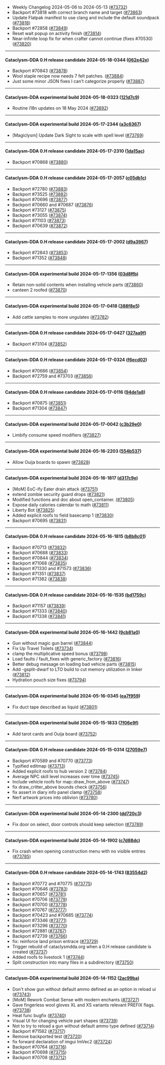 * Weekly Changelog 2024-05-06 to 2024-05-13 ([#73732](https://github.com/CleverRaven/Cataclysm-DDA/pull/73732))
* Backport #73818 with correct branch name and target ([#73863](https://github.com/CleverRaven/Cataclysm-DDA/pull/73863))
* Update Flatpak manifest to use clang and include the default soundpack ([#73818](https://github.com/CleverRaven/Cataclysm-DDA/pull/73818))
* Backport #72858 ([#73849](https://github.com/CleverRaven/Cataclysm-DDA/pull/73849))
* Reset wait popup on activity finish ([#73814](https://github.com/CleverRaven/Cataclysm-DDA/pull/73814))
* Near-infinite loop fix for when crafter cannot continue (fixes #70530) ([#73820](https://github.com/CleverRaven/Cataclysm-DDA/pull/73820))

---

#### Cataclysm-DDA 0.H release candidate 2024-05-18-0344 ([062e42e](https://github.com/CleverRaven/Cataclysm-DDA/releases/tag/cdda-0.H-2024-05-18-0344))

* Backport #70843 ([#73878](https://github.com/CleverRaven/Cataclysm-DDA/pull/73878))
* Wool staple recipe now needs 7 felt patches. ([#73884](https://github.com/CleverRaven/Cataclysm-DDA/pull/73884))
* Just some minor JSON fixes I can't categorize properly ([#73887](https://github.com/CleverRaven/Cataclysm-DDA/pull/73887))

---

#### Cataclysm-DDA experimental build 2024-05-18-0323 ([121d7c9](https://github.com/CleverRaven/Cataclysm-DDA/releases/tag/cdda-experimental-2024-05-18-0323))

* Routine i18n updates on 18 May 2024 ([#73892](https://github.com/CleverRaven/Cataclysm-DDA/pull/73892))

---

#### Cataclysm-DDA experimental build 2024-05-17-2344 ([a3c6367](https://github.com/CleverRaven/Cataclysm-DDA/releases/tag/cdda-experimental-2024-05-17-2344))

* [Magiclysm] Update Dark Sight to scale with spell level ([#73769](https://github.com/CleverRaven/Cataclysm-DDA/pull/73769))

---

#### Cataclysm-DDA 0.H release candidate 2024-05-17-2310 ([1da15ac](https://github.com/CleverRaven/Cataclysm-DDA/releases/tag/cdda-0.H-2024-05-17-2310))

* Backport #70868 ([#73880](https://github.com/CleverRaven/Cataclysm-DDA/pull/73880))

---

#### Cataclysm-DDA 0.H release candidate 2024-05-17-2057 ([c05db1c](https://github.com/CleverRaven/Cataclysm-DDA/releases/tag/cdda-0.H-2024-05-17-2057))

* Backport #72780 ([#73883](https://github.com/CleverRaven/Cataclysm-DDA/pull/73883))
* Backport #73525 ([#73882](https://github.com/CleverRaven/Cataclysm-DDA/pull/73882))
* Backport #70696 ([#73877](https://github.com/CleverRaven/Cataclysm-DDA/pull/73877))
* Backport #70660 and #70687 ([#73876](https://github.com/CleverRaven/Cataclysm-DDA/pull/73876))
* Backport #73127 ([#73875](https://github.com/CleverRaven/Cataclysm-DDA/pull/73875))
* Backport #73055 ([#73874](https://github.com/CleverRaven/Cataclysm-DDA/pull/73874))
* Backport #71103 ([#73873](https://github.com/CleverRaven/Cataclysm-DDA/pull/73873))
* Backport #70639 ([#73872](https://github.com/CleverRaven/Cataclysm-DDA/pull/73872))

---

#### Cataclysm-DDA 0.H release candidate 2024-05-17-2002 ([d9a3967](https://github.com/CleverRaven/Cataclysm-DDA/releases/tag/cdda-0.H-2024-05-17-2002))

* Backport #72843 ([#73853](https://github.com/CleverRaven/Cataclysm-DDA/pull/73853))
* Backport #71352 ([#73848](https://github.com/CleverRaven/Cataclysm-DDA/pull/73848))

---

#### Cataclysm-DDA experimental build 2024-05-17-1356 ([03d8ffb](https://github.com/CleverRaven/Cataclysm-DDA/releases/tag/cdda-experimental-2024-05-17-1356))

* Retain non-solid contents when installing vehicle parts ([#73860](https://github.com/CleverRaven/Cataclysm-DDA/pull/73860))
* canteen 2 roofed ([#73870](https://github.com/CleverRaven/Cataclysm-DDA/pull/73870))

---

#### Cataclysm-DDA experimental build 2024-05-17-0418 ([388f8e5](https://github.com/CleverRaven/Cataclysm-DDA/releases/tag/cdda-experimental-2024-05-17-0418))

* Add cattle samples to more ungulates ([#73782](https://github.com/CleverRaven/Cataclysm-DDA/pull/73782))

---

#### Cataclysm-DDA 0.H release candidate 2024-05-17-0427 ([327aa9f](https://github.com/CleverRaven/Cataclysm-DDA/releases/tag/cdda-0.H-2024-05-17-0427))

* Backport #73104 ([#73852](https://github.com/CleverRaven/Cataclysm-DDA/pull/73852))

---

#### Cataclysm-DDA 0.H release candidate 2024-05-17-0324 ([f6ecd02](https://github.com/CleverRaven/Cataclysm-DDA/releases/tag/cdda-0.H-2024-05-17-0324))

* Backport #70686 ([#73854](https://github.com/CleverRaven/Cataclysm-DDA/pull/73854))
* Backport #72759 and #73703 ([#73856](https://github.com/CleverRaven/Cataclysm-DDA/pull/73856))

---

#### Cataclysm-DDA 0.H release candidate 2024-05-17-0116 ([94de1a8](https://github.com/CleverRaven/Cataclysm-DDA/releases/tag/cdda-0.H-2024-05-17-0116))

* Backport #70875 ([#73851](https://github.com/CleverRaven/Cataclysm-DDA/pull/73851))
* Backport #71304 ([#73847](https://github.com/CleverRaven/Cataclysm-DDA/pull/73847))

---

#### Cataclysm-DDA experimental build 2024-05-17-0042 ([c3b29e0](https://github.com/CleverRaven/Cataclysm-DDA/releases/tag/cdda-experimental-2024-05-17-0042))

* Limbify consume speed modifiers ([#73827](https://github.com/CleverRaven/Cataclysm-DDA/pull/73827))

---

#### Cataclysm-DDA experimental build 2024-05-16-2203 ([554b537](https://github.com/CleverRaven/Cataclysm-DDA/releases/tag/cdda-experimental-2024-05-16-2203))

* Allow Ouija boards to spawn ([#73828](https://github.com/CleverRaven/Cataclysm-DDA/pull/73828))

---

#### Cataclysm-DDA experimental build 2024-05-16-1817 ([d317c9e](https://github.com/CleverRaven/Cataclysm-DDA/releases/tag/cdda-experimental-2024-05-16-1817))

* [MoM] EoC-ify Eater drain attack ([#73751](https://github.com/CleverRaven/Cataclysm-DDA/pull/73751))
* extend zombie security guard drops ([#73821](https://github.com/CleverRaven/Cataclysm-DDA/pull/73821))
* Modified functions and doc about open_container. ([#73805](https://github.com/CleverRaven/Cataclysm-DDA/pull/73805))
* Expose daily calories calendar to math ([#73811](https://github.com/CleverRaven/Cataclysm-DDA/pull/73811))
* Liberty Bot ([#73825](https://github.com/CleverRaven/Cataclysm-DDA/pull/73825))
* Added explicit roofs to field basecamp 1 ([#73830](https://github.com/CleverRaven/Cataclysm-DDA/pull/73830))
* Backport #70695 ([#73831](https://github.com/CleverRaven/Cataclysm-DDA/pull/73831))

---

#### Cataclysm-DDA 0.H release candidate 2024-05-16-1815 ([b8b8c01](https://github.com/CleverRaven/Cataclysm-DDA/releases/tag/cdda-0.H-2024-05-16-1815))

* Backport #70713 ([#73832](https://github.com/CleverRaven/Cataclysm-DDA/pull/73832))
* Backport #70688 ([#73833](https://github.com/CleverRaven/Cataclysm-DDA/pull/73833))
* Backport #70844 ([#73834](https://github.com/CleverRaven/Cataclysm-DDA/pull/73834))
* Backport #71068 ([#73835](https://github.com/CleverRaven/Cataclysm-DDA/pull/73835))
* Backport #71330 and #71573 ([#73836](https://github.com/CleverRaven/Cataclysm-DDA/pull/73836))
* Backport #71351 ([#73837](https://github.com/CleverRaven/Cataclysm-DDA/pull/73837))
* Backport #71382 ([#73838](https://github.com/CleverRaven/Cataclysm-DDA/pull/73838))

---

#### Cataclysm-DDA 0.H release candidate 2024-05-16-1535 ([bd1759c](https://github.com/CleverRaven/Cataclysm-DDA/releases/tag/cdda-0.H-2024-05-16-1535))

* Backport #71157 ([#73839](https://github.com/CleverRaven/Cataclysm-DDA/pull/73839))
* Backport #71333 ([#73840](https://github.com/CleverRaven/Cataclysm-DDA/pull/73840))
* Backport #71338 ([#73841](https://github.com/CleverRaven/Cataclysm-DDA/pull/73841))

---

#### Cataclysm-DDA experimental build 2024-05-16-1442 ([9cb81a0](https://github.com/CleverRaven/Cataclysm-DDA/releases/tag/cdda-experimental-2024-05-16-1442))

* Gun without magic gun barrel ([#73844](https://github.com/CleverRaven/Cataclysm-DDA/pull/73844))
* Fix Up Travel Toilets ([#73734](https://github.com/CleverRaven/Cataclysm-DDA/pull/73734))
* clamp the multiplicative speed bonus ([#73798](https://github.com/CleverRaven/Cataclysm-DDA/pull/73798))
* Load faults / fault_fixes with generic_factory ([#73816](https://github.com/CleverRaven/Cataclysm-DDA/pull/73816))
* Better debug message on loading bad vehicle parts ([#73815](https://github.com/CleverRaven/Cataclysm-DDA/pull/73815))
* Add -gsplit-dwarf to LTO build to cut memory utilization in linker ([#73812](https://github.com/CleverRaven/Cataclysm-DDA/pull/73812))
* Hydration pouch size fixes ([#73794](https://github.com/CleverRaven/Cataclysm-DDA/pull/73794))

---

#### Cataclysm-DDA experimental build 2024-05-16-0345 ([ea7f959](https://github.com/CleverRaven/Cataclysm-DDA/releases/tag/cdda-experimental-2024-05-16-0345))

* Fix duct tape described as liquid ([#73801](https://github.com/CleverRaven/Cataclysm-DDA/pull/73801))

---

#### Cataclysm-DDA experimental build 2024-05-15-1833 ([7f06e9f](https://github.com/CleverRaven/Cataclysm-DDA/releases/tag/cdda-experimental-2024-05-15-1833))

* Add tarot cards and Ouija board ([#73752](https://github.com/CleverRaven/Cataclysm-DDA/pull/73752))

---

#### Cataclysm-DDA 0.H release candidate 2024-05-15-0314 ([27059e7](https://github.com/CleverRaven/Cataclysm-DDA/releases/tag/cdda-0.H-2024-05-15-0314))

* Backport #70589 and #70770 ([#73773](https://github.com/CleverRaven/Cataclysm-DDA/pull/73773))
* Typified editmap ([#73713](https://github.com/CleverRaven/Cataclysm-DDA/pull/73713))
* Added explicit roofs to hub version 2 ([#73784](https://github.com/CleverRaven/Cataclysm-DDA/pull/73784))
* Average NPC skill level increases over time ([#73745](https://github.com/CleverRaven/Cataclysm-DDA/pull/73745))
* Include vehicle roofs for map::draw_from_above ([#73747](https://github.com/CleverRaven/Cataclysm-DDA/pull/73747))
* fix draw_critter_above bounds check ([#73756](https://github.com/CleverRaven/Cataclysm-DDA/pull/73756))
* fix assert in diary info panel clamp ([#73758](https://github.com/CleverRaven/Cataclysm-DDA/pull/73758))
* Nerf artwork prices into oblivion ([#73780](https://github.com/CleverRaven/Cataclysm-DDA/pull/73780))

---

#### Cataclysm-DDA experimental build 2024-05-14-2300 ([dd720c3](https://github.com/CleverRaven/Cataclysm-DDA/releases/tag/cdda-experimental-2024-05-14-2300))

* Fix door on select, door controls should keep selection ([#73789](https://github.com/CleverRaven/Cataclysm-DDA/pull/73789))

---

#### Cataclysm-DDA experimental build 2024-05-14-1902 ([c7d88dc](https://github.com/CleverRaven/Cataclysm-DDA/releases/tag/cdda-experimental-2024-05-14-1902))

* Fix crash when opening construction menu with no visible entries ([#73785](https://github.com/CleverRaven/Cataclysm-DDA/pull/73785))

---

#### Cataclysm-DDA 0.H release candidate 2024-05-14-1743 ([83554d2](https://github.com/CleverRaven/Cataclysm-DDA/releases/tag/cdda-0.H-2024-05-14-1743))

* Backport #70772 and #70775 ([#73775](https://github.com/CleverRaven/Cataclysm-DDA/pull/73775))
* Backport #70646 ([#73783](https://github.com/CleverRaven/Cataclysm-DDA/pull/73783))
* Backport #70657 ([#73781](https://github.com/CleverRaven/Cataclysm-DDA/pull/73781))
* Backport #70706 ([#73779](https://github.com/CleverRaven/Cataclysm-DDA/pull/73779))
* Backport #70700 ([#73778](https://github.com/CleverRaven/Cataclysm-DDA/pull/73778))
* Backport #70767 ([#73777](https://github.com/CleverRaven/Cataclysm-DDA/pull/73777))
* Backport #70423 and #70685 ([#73774](https://github.com/CleverRaven/Cataclysm-DDA/pull/73774))
* Backport #73346 ([#73771](https://github.com/CleverRaven/Cataclysm-DDA/pull/73771))
* Backport #73296 ([#73770](https://github.com/CleverRaven/Cataclysm-DDA/pull/73770))
* Backport #72881 ([#73767](https://github.com/CleverRaven/Cataclysm-DDA/pull/73767))
* Backport #72739 ([#73766](https://github.com/CleverRaven/Cataclysm-DDA/pull/73766))
* fix: reinforce land prison entrace ([#73729](https://github.com/CleverRaven/Cataclysm-DDA/pull/73729))
* Trigger rebuild of cataclysmdda.org when a 0.H release candidate is created ([#73737](https://github.com/CleverRaven/Cataclysm-DDA/pull/73737))
* Added roofs to livestock 1 ([#73744](https://github.com/CleverRaven/Cataclysm-DDA/pull/73744))
* Split construction into many files in a subdirectory ([#73750](https://github.com/CleverRaven/Cataclysm-DDA/pull/73750))

---

#### Cataclysm-DDA experimental build 2024-05-14-1152 ([2ac99ba](https://github.com/CleverRaven/Cataclysm-DDA/releases/tag/cdda-experimental-2024-05-14-1152))

* Don't show gun without default ammo defined as an option in reload ui ([#73743](https://github.com/CleverRaven/Cataclysm-DDA/pull/73743))
* [MoM] Rework Combat Sense with modern enchants ([#73727](https://github.com/CleverRaven/Cataclysm-DDA/pull/73727))
* Gave fingerless wool gloves XL and XS variants relevant PREFIX flags. ([#73738](https://github.com/CleverRaven/Cataclysm-DDA/pull/73738))
* Heat func bugfix ([#73740](https://github.com/CleverRaven/Cataclysm-DDA/pull/73740))
* Visual UI for changing vehicle part shapes ([#73739](https://github.com/CleverRaven/Cataclysm-DDA/pull/73739))
* Not to try to reload a gun without default ammo type defined ([#73714](https://github.com/CleverRaven/Cataclysm-DDA/pull/73714))
* Backport #71582 ([#73717](https://github.com/CleverRaven/Cataclysm-DDA/pull/73717))
* Remove backported test ([#73720](https://github.com/CleverRaven/Cataclysm-DDA/pull/73720))
* fix forward declaration of imgui ImVec2 ([#73724](https://github.com/CleverRaven/Cataclysm-DDA/pull/73724))
* Backport #70764 ([#73716](https://github.com/CleverRaven/Cataclysm-DDA/pull/73716))
* Backport #70698 ([#73715](https://github.com/CleverRaven/Cataclysm-DDA/pull/73715))
* Backport #70708 ([#73712](https://github.com/CleverRaven/Cataclysm-DDA/pull/73712))
